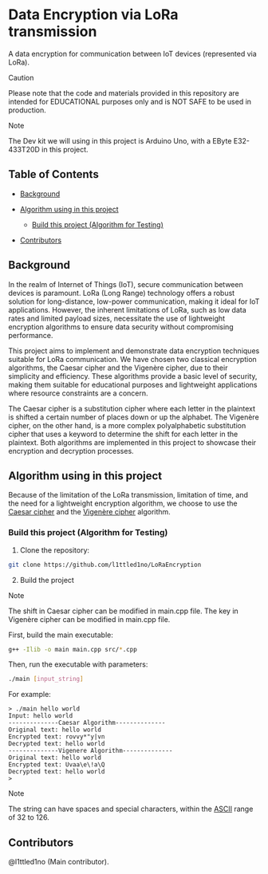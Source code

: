 # Data Encryption via LoRa transmission
A data encryption for communication between IoT devices (represented via LoRa). 

> [!CAUTION]
> Please note that the code and materials provided in this repository are intended for EDUCATIONAL purposes only and is NOT SAFE to be used in production.

>[!NOTE]
> The Dev kit we will using in this project is Arduino Uno, with a EByte E32-433T20D in this project.

## Table of Contents
- [Background](#background)

- [Algorithm using in this project](#algorithm-using-in-this-project)
    
    - [Build this project (Algorithm for Testing)](#build-this-project-algorithm-for-testing)
- [Contributors](#contributors)
## Background

In the realm of Internet of Things (IoT), secure communication between devices is paramount. LoRa (Long Range) technology offers a robust solution for long-distance, low-power communication, making it ideal for IoT applications. However, the inherent limitations of LoRa, such as low data rates and limited payload sizes, necessitate the use of lightweight encryption algorithms to ensure data security without compromising performance.

This project aims to implement and demonstrate data encryption techniques suitable for LoRa communication. We have chosen two classical encryption algorithms, the Caesar cipher and the Vigenère cipher, due to their simplicity and efficiency. These algorithms provide a basic level of security, making them suitable for educational purposes and lightweight applications where resource constraints are a concern.

The Caesar cipher is a substitution cipher where each letter in the plaintext is shifted a certain number of places down or up the alphabet. The Vigenère cipher, on the other hand, is a more complex polyalphabetic substitution cipher that uses a keyword to determine the shift for each letter in the plaintext. Both algorithms are implemented in this project to showcase their encryption and decryption processes.

## Algorithm using in this project 

Because of the limitation of the LoRa transmission, limitation of time, and the need for a lightweight encryption algorithm, we choose to use the [Caesar cipher](https://en.wikipedia.org/wiki/Caesar_cipher) and the [Vigenère cipher](https://en.wikipedia.org/wiki/Vigen%C3%A8re_cipher) algorithm.

### Build this project (Algorithm for Testing)

1. Clone the repository: 

```bash
git clone https://github.com/l1ttled1no/LoRaEncryption
```
2. Build the project

>[!NOTE]
> The shift in Caesar cipher can be modified in main.cpp file. The key in Vigenère cipher can be modified in main.cpp file.

First, build the main executable:

```bash
g++ -Ilib -o main main.cpp src/*.cpp
```

Then, run the executable with parameters:
```bash
./main [input_string]
```

For example: 
```
> ./main hello world
Input: hello world
--------------Caesar Algorithm--------------  
Original text: hello world
Encrypted text: rovvy*"y|vn
Decrypted text: hello world
--------------Vigenere Algorithm--------------
Original text: hello world
Encrypted text: Uvaa\e\!a\Q
Decrypted text: hello world
>
```
>[!NOTE]
> The string can have spaces and special characters, within the [ASCII](https://www.ascii-code.com/) range of 32 to 126. 

## Contributors
@l1ttled1no (Main contributor).
